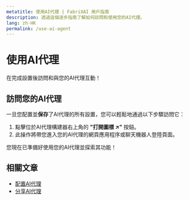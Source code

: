 ```yaml
---
metatitle: 使用AI代理 | FabriXAI 用戶指南
description: 透過這個逐步指南了解如何訪問和使用您的AI代理。
lang: zh-HK
permalink: /use-ai-agent
---
```


# 使用AI代理

在完成設置後訪問和與您的AI代理互動！

## 訪問您的AI代理

一旦您配置並**保存**了AI代理的所有設置，您可以輕鬆地通過以下步驟訪問它：

1. 點擊位於AI代理構建器右上角的 **"打開圖標 ↗"** 按鈕。
2. 此操作將帶您進入您的AI代理的網頁應用程序或聊天機器人登陸頁面。

您現在已準備好使用您的AI代理並探索其功能！

## 相關文章
- [配置AI代理](/zh-hk/configure-ai-agent/)
- [分享AI代理](/zh-hk/share-ai-agents)